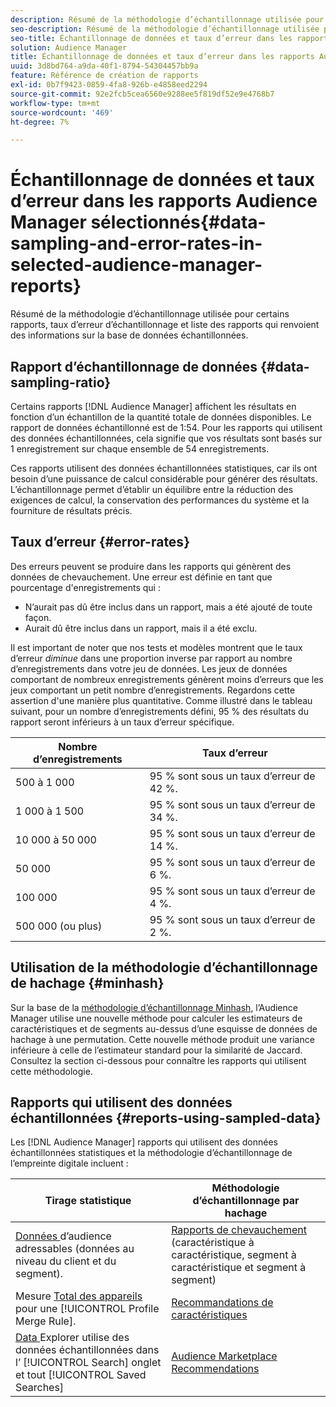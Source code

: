 ```yaml
---
description: Résumé de la méthodologie d’échantillonnage utilisée pour certains rapports, taux d’erreur d’échantillonnage et liste des rapports qui renvoient des informations sur la base de données échantillonnées.
seo-description: Résumé de la méthodologie d’échantillonnage utilisée pour certains rapports, taux d’erreur d’échantillonnage et liste des rapports qui renvoient des informations sur la base de données échantillonnées.
seo-title: Échantillonnage de données et taux d’erreur dans les rapports Audience Manager sélectionnés
solution: Audience Manager
title: Échantillonnage de données et taux d’erreur dans les rapports Audience Manager sélectionnés
uuid: 3d8bd764-a9da-40f1-8794-54304457bb9a
feature: Référence de création de rapports
exl-id: 0b7f9423-0859-4fa8-926b-e4858eed2294
source-git-commit: 92e2fcb5cea6560e9288ee5f819df52e9e4768b7
workflow-type: tm+mt
source-wordcount: '469'
ht-degree: 7%

---
```


# Échantillonnage de données et taux d’erreur dans les rapports Audience Manager sélectionnés{#data-sampling-and-error-rates-in-selected-audience-manager-reports}

Résumé de la méthodologie d’échantillonnage utilisée pour certains rapports, taux d’erreur d’échantillonnage et liste des rapports qui renvoient des informations sur la base de données échantillonnées.

## Rapport d’échantillonnage de données {#data-sampling-ratio}

Certains rapports [!DNL Audience Manager] affichent les résultats en fonction d’un échantillon de la quantité totale de données disponibles. Le rapport de données échantillonné est de 1:54. Pour les rapports qui utilisent des données échantillonnées, cela signifie que vos résultats sont basés sur 1 enregistrement sur chaque ensemble de 54 enregistrements.

Ces rapports utilisent des données échantillonnées statistiques, car ils ont besoin d’une puissance de calcul considérable pour générer des résultats. L’échantillonnage permet d’établir un équilibre entre la réduction des exigences de calcul, la conservation des performances du système et la fourniture de résultats précis.

<!--

## Minimum Requirements {#minimum-requirements}

>[!NOTE]
>
>The minimum requirements listed below apply to Overlap reports only.

Overlap reports ([trait-to-trait](/help/using/reporting/dynamic-reports/trait-trait-overlap-report.md), [segment-to-trait](/help/using/reporting/dynamic-reports/segment-trait-overlap-report.md), and [segment-to-segment](/help/using/reporting/dynamic-reports/segment-segment-overlap-report.md)) exclude traits and segments when they do not meet the minimum unique visitor requirements. These minimum requirements are as follows:

* Traits: 28,000 [unique trait realizations](/help/using/features/traits/trait-and-segment-qualification-reference).
* Segments: 70,000 real-time users over a 14-day period.

-->

## Taux d’erreur {#error-rates}

Des erreurs peuvent se produire dans les rapports qui génèrent des données de chevauchement. Une erreur est définie en tant que pourcentage d&#39;enregistrements qui :

* N’aurait pas dû être inclus dans un rapport, mais a été ajouté de toute façon.
* Aurait dû être inclus dans un rapport, mais il a été exclu.

Il est important de noter que nos tests et modèles montrent que le taux d’erreur *diminue* dans une proportion inverse par rapport au nombre d’enregistrements dans votre jeu de données. Les jeux de données comportant de nombreux enregistrements génèrent moins d’erreurs que les jeux comportant un petit nombre d’enregistrements. Regardons cette assertion d&#39;une manière plus quantitative. Comme illustré dans le tableau suivant, pour un nombre d’enregistrements défini, 95 % des résultats du rapport seront inférieurs à un taux d’erreur spécifique.

| Nombre d’enregistrements | Taux d’erreur |
|--- |--- |
| 500 à 1 000 | 95 % sont sous un taux d’erreur de 42 %. |
| 1 000 à 1 500 | 95 % sont sous un taux d’erreur de 34 %. |
| 10 000 à 50 000 | 95 % sont sous un taux d’erreur de 14 %. |
| 50 000 | 95 % sont sous un taux d’erreur de 6 %. |
| 100 000 | 95 % sont sous un taux d’erreur de 4 %. |
| 500 000 (ou plus) | 95 % sont sous un taux d’erreur de 2 %. |

## Utilisation de la méthodologie d’échantillonnage de hachage {#minhash}

Sur la base de la [méthodologie d’échantillonnage Minhash](https://en.wikipedia.org/wiki/MinHash), l’Audience Manager utilise une nouvelle méthode pour calculer les estimateurs de caractéristiques et de segments au-dessus d’une esquisse de données de hachage à une permutation. Cette nouvelle méthode produit une variance inférieure à celle de l’estimateur standard pour la similarité de Jaccard. Consultez la section ci-dessous pour connaître les rapports qui utilisent cette méthodologie.

<!--

Some Audience Manager reports use the minhash sampling methodology to compute trait and segment overlaps and similarity scores. Audience Manager calculates the [!UICONTROL Trait Similarity Score] between two traits by computing the intersection and union in terms of the number of [!UICONTROL Unique User IDs] (UUIDs) and then divides the two. For two traits A and B, the calculation looks like this:

![jaccard-similarity](/help/using/features/segments/assets/jaccard_similarity.png)

-->

## Rapports qui utilisent des données échantillonnées {#reports-using-sampled-data}

Les [!DNL Audience Manager] rapports qui utilisent des données échantillonnées statistiques et la méthodologie d’échantillonnage de l’empreinte digitale incluent :

<!--

* [Overlap reports](../reporting/dynamic-reports/dynamic-reports.md#interactive-and-overlap-reports) (trait-to-trait, segment-to-trait, and segment-to-segment).
* [Addressable Audience](../features/addressable-audiences.md) data (customer- and segment-level data). 
* The [Total Devices](../features/profile-merge-rules/profile-link-metrics.md#merge-rule-metrics) metric for a [!UICONTROL Profile Merge Rule].
* [Data Explorer](../features/data-explorer/data-explorer-signals-search/data-explorer-search-pairs.md) uses sampled data in the [!UICONTROL Search] tab and any [!UICONTROL Saved Searches].

Reports that use Minhash sampling methodology:

-->

| Tirage statistique | Méthodologie d’échantillonnage par hachage |
|--- |--- |
| [Données ](../features/addressable-audiences.md) d’audience adressables (données au niveau du client et du segment). | [Rapports de chevauchement](../reporting/dynamic-reports/dynamic-reports.md#interactive-and-overlap-reports)  (caractéristique à caractéristique, segment à caractéristique et segment à segment) |
| Mesure [Total des appareils](../features/profile-merge-rules/profile-link-metrics.md#merge-rule-metrics) pour une [!UICONTROL Profile Merge Rule]. | [Recommandations de caractéristiques](/help/using/features/segments/trait-recommendations.md) |
| [Data ](../features/data-explorer/data-explorer-signals-search/data-explorer-search-pairs.md) Explorer utilise des données échantillonnées dans l’ [!UICONTROL Search] onglet et tout  [!UICONTROL Saved Searches] | [Audience Marketplace Recommendations](/help/using/features/audience-marketplace/marketplace-data-buyers/marketplace-data-buyers.md#finding-similar-traits) |
